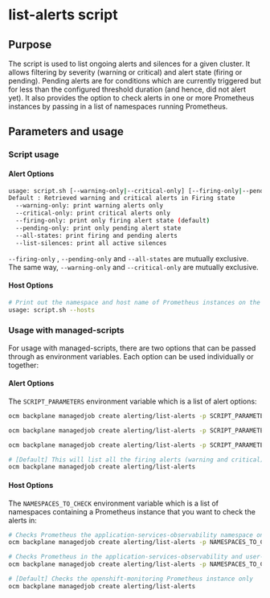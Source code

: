 # list-alerts script

## Purpose

The script is used to list ongoing alerts and silences for a given cluster.
It allows filtering by severity (warning or critical) and alert state (firing or pending).
Pending alerts are for conditions which are currently triggered but for less than the configured threshold duration (and hence, did not alert yet). It also provides the option to check alerts in one or more Prometheus instances by passing in a list of namespaces running Prometheus.

## Parameters and usage 
### Script usage
#### Alert Options
```bash
usage: script.sh [--warning-only|--critical-only] [--firing-only|--pending-only|--all-states] | --list-silences
Default : Retrieved warning and critical alerts in Firing state
  --warning-only: print warning alerts only
  --critical-only: print critical alerts only
  --firing-only: print only firing alert state (default)
  --pending-only: print only pending alert state
  --all-states: print firing and pending alerts
  --list-silences: print all active silences
```

`--firing-only` , `--pending-only` and `--all-states` are mutually exclusive. 
The same way, `--warning-only` and `--critical-only` are mutually exclusive. 

#### Host Options
```bash
# Print out the namespace and host name of Prometheus instances on the cluster
usage: script.sh --hosts
```

### Usage with managed-scripts
For usage with managed-scripts, there are two options that can be passed through as environment variables. Each option can be used individually or together:

#### Alert Options
The `SCRIPT_PARAMETERS` environment variable which is a list of alert options:

```bash
ocm backplane managedjob create alerting/list-alerts -p SCRIPT_PARAMETERS="--warning-only --pending-only"

ocm backplane managedjob create alerting/list-alerts -p SCRIPT_PARAMETERS="--all-states" 

ocm backplane managedjob create alerting/list-alerts -p SCRIPT_PARAMETERS="--list-silences"

# [Default] This will list all the firing alerts (warning and critical)
ocm backplane managedjob create alerting/list-alerts 
```

#### Host Options
The `NAMESPACES_TO_CHECK` environment variable which is a list of namespaces containing a Prometheus instance that you want to check the alerts in:
```bash
# Checks Prometheus the application-services-observability namespace only
ocm backplane managedjob create alerting/list-alerts -p NAMESPACES_TO_CHECK="application-services-observability"

# Checks Prometheus in the application-services-observability and user-observability namespaces
ocm backplane managedjob create alerting/list-alerts -p NAMESPACES_TO_CHECK="application-services-observability user-observability"

# [Default] Checks the openshift-monitoring Prometheus instance only
ocm backplane managedjob create alerting/list-alerts 
```